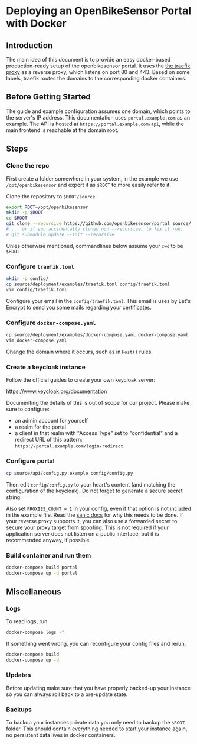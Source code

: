 # Deploying an OpenBikeSensor Portal with Docker

## Introduction

The main idea of this document is to provide an easy docker-based
production-ready setup of the openbikesensor portal.  It uses the [the traefik
proxy](https://doc.traefik.io/traefik/) as a reverse proxy, which listens
on port 80 and 443.  Based on some labels, traefik routes the domains to the
corresponding docker containers.

## Before Getting Started

The guide and example configuration assumes one domain, which points to the
server's IP address. This documentation uses `portal.example.com` as an
example. The API is hosted at `https://portal.example.com/api`, while the main
frontend is reachable at the domain root.

## Steps

### Clone the repo

First create a folder somewhere in your system, in the example we use 
`/opt/openbikesensor` and export it as `$ROOT` to more easily refer to it.

Clone the repository to `$ROOT/source`.

```bash
export ROOT=/opt/openbikesensor
mkdir -p $ROOT
cd $ROOT
git clone --recursive https://github.com/openbikesensor/portal source/
# ... or if you accidentally cloned non --recursive, to fix it run:
# git submodule update --init --recursive
```

Unles otherwise mentioned, commandlines below assume your `cwd` to be `$ROOT`

### Configure `traefik.toml`

```bash
mkdir -p config/
cp source/deployment/examples/traefik.toml config/traefik.toml
vim config/traefik.toml
```

Configure your email in the `config/traefik.toml`. This email is uses by
Let's Encrypt to send you some mails regarding your certificates.

### Configure `docker-compose.yaml`

```bash
cp source/deployment/examples/docker-compose.yaml docker-compose.yaml
vim docker-compose.yaml
```

Change the domain where it occurs, such as in `Host()` rules.

### Create a keycloak instance

Follow the official guides to create your own keycloak server:

https://www.keycloak.org/documentation

Documenting the details of this is out of scope for our project. Please make sure to configure:

* an admin account for yourself
* a realm for the portal
* a client in that realm with "Access Type" set to "confidential" and a
  redirect URL of this pattern: `https://portal.example.com/login/redirect`

### Configure portal

```bash
cp source/api/config.py.example config/config.py
```

Then edit `config/config.py` to your heart's content (and matching the
configuration of the keycloak). Do not forget to generate a secure secret
string.

Also set `PROXIES_COUNT = 1` in your config, even if that option is not
included in the example file. Read the [sanic
docs](https://sanic.readthedocs.io/en/v20.12.3/sanic/config.html) for why this
needs to be done. If your reverse proxy supports it, you can also use a
forwarded secret to secure your proxy target from spoofing. This is not
required if your application server does not listen on a public interface, but
it is recommended anyway, if possible.

### Build container and run them

```bash
docker-compose build portal
docker-compose up -d portal
```

## Miscellaneous

### Logs

To read logs, run

```bash
docker-compose logs -f
```

If something went wrong, you can reconfigure your config files and rerun:

```bash
docker-compose build
docker-compose up -d
```

### Updates

Before updating make sure that you have properly backed-up your instance so you 
can always roll back to a pre-update state.

### Backups

To backup your instances private data you only need to backup the ``$ROOT`` folder.
This should contain everything needed to start your instance again, no persistent
data lives in docker containers.
